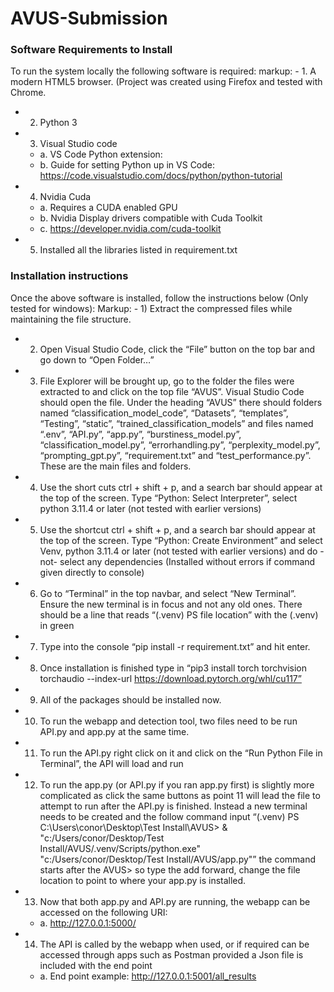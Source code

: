 # AVUS-Submission



### Software Requirements to Install
To run the system locally the following software is required:
markup: - 1.	A modern HTML5 browser. (Project was created using Firefox and tested with Chrome.
- 2.	Python 3
- 3.	Visual Studio code
  - a.	VS Code Python extension:
  - b.	Guide for setting Python up in VS Code: https://code.visualstudio.com/docs/python/python-tutorial
- 4.	Nvidia Cuda
  - a.	Requires a CUDA enabled GPU 
  - b.	Nvidia Display drivers compatible with Cuda Toolkit
  - c.	https://developer.nvidia.com/cuda-toolkit
- 5.	Installed all the libraries listed in requirement.txt 

### Installation instructions
Once the above software is installed, follow the instructions below (Only tested for windows):
Markup: - 1)	Extract the compressed files while maintaining the file structure.
- 2)	Open Visual Studio Code, click the “File” button on the top bar and go down to “Open Folder…”
- 3)	File Explorer will be brought up, go to the folder the files were extracted to and click on the top file “AVUS”. Visual Studio Code should open the file. Under the heading “AVUS” there should folders named “classification_model_code”, “Datasets”, “templates”, “Testing”, “static”, “trained_classification_models” and files named “.env”, “API.py”, “app.py”, “burstiness_model.py”, “classification_model.py”, “errorhandling.py”, “perplexity_model.py”, “prompting_gpt.py”, “requirement.txt” and “test_performance.py”. These are the main files and folders.
- 4)	Use the short cuts ctrl + shift + p, and a search bar should appear at the top of the screen. Type “Python: Select Interpreter”, select python 3.11.4 or later (not tested with earlier versions)
- 5)	Use the shortcut ctrl + shift + p, and a search bar should appear at the top of the screen. Type “Python: Create Environment” and select Venv, python 3.11.4 or later (not tested with earlier versions) and do -not- select any dependencies (Installed without errors if command given directly to console)
- 6)	Go to “Terminal” in the top navbar, and select “New Terminal”. Ensure the new terminal is in focus and not any old ones. There should be a line that reads “(.venv) PS file location” with the (.venv) in green
- 7)	Type into the console “pip install -r requirement.txt” and hit enter.
- 8)	Once installation is finished type in “pip3 install torch torchvision torchaudio --index-url https://download.pytorch.org/whl/cu117”
- 9)	All of the packages should be installed now.
- 10)	To run the webapp and detection tool, two files need to be run API.py and app.py at the same time.
- 11)	To run the API.py right click on it and click on the “Run Python File in Terminal”, the API will load and run
- 12)	To run the app.py (or API.py if you ran app.py first) is slightly more complicated as click the same buttons as point 11 will lead the file to attempt to run after the API.py is finished. Instead a new terminal needs to be created and the follow command input “(.venv) PS C:\Users\conor\Desktop\Test Install\AVUS> & "c:/Users/conor/Desktop/Test Install/AVUS/.venv/Scripts/python.exe" "c:/Users/conor/Desktop/Test Install/AVUS/app.py"” the command starts after the AVUS> so type the add forward, change the file location to point to where your app.py is installed.
- 13)	Now that both app.py and API.py are running, the webapp can be accessed on the following URI:
  - a.	http://127.0.0.1:5000/
- 14)	The API is called by the webapp when used, or if required can be accessed through apps such as Postman provided a Json file is included with the end point
  - a.	End point example: http://127.0.0.1:5001/all_results
